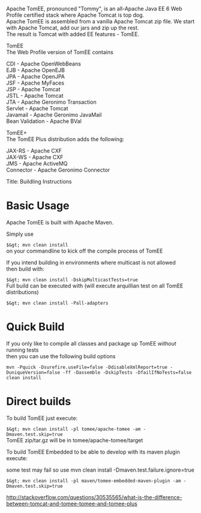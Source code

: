 Apache TomEE, pronounced "Tommy", is an all-Apache Java EE 6 Web Profile certified stack where Apache Tomcat is top dog.   
Apache TomEE is assembled from a vanilla Apache Tomcat zip file. We start with Apache Tomcat, add our jars and zip up the rest.   
The result is Tomcat with added EE features - TomEE.  
  
TomEE  
The Web Profile version of TomEE contains  
  
CDI - Apache OpenWebBeans  
EJB - Apache OpenEJB  
JPA - Apache OpenJPA  
JSF - Apache MyFaces  
JSP - Apache Tomcat  
JSTL - Apache Tomcat  
JTA - Apache Geronimo Transaction  
Servlet - Apache Tomcat  
Javamail - Apache Geronimo JavaMail  
Bean Validation - Apache BVal  
  
TomEE+  
The TomEE Plus distribution adds the following:  
  
JAX-RS - Apache CXF  
JAX-WS - Apache CXF  
JMS - Apache ActiveMQ  
Connector - Apache Geronimo Connector  
  
Title: Buildling Instructions  
  
# Basic Usage  
  
Apache TomEE is built with Apache Maven.  
  
Simply use  
  
`$&gt; mvn clean install`  
on your commandline to kick off the compile process of TomEE  
  
  
If you intend building in environments where multicast is not allowed  
then build with:  
  
`$&gt; mvn clean install -DskipMulticastTests=true`  
Full build can be executed with (will execute arquillian test on all TomEE distributions)  
  
`$&gt; mvn clean install -Pall-adapters`  
# Quick Build  
  
If you only like to compile all classes and package up TomEE *without* running tests  
then you can use the following build options  
  
`mvn -Pquick -Dsurefire.useFile=false -DdisableXmlReport=true -DuniqueVersion=false -ff -Dassemble -DskipTests -DfailIfNoTests=false clean install`  
# Direct builds  
  
To build TomEE just execute:  
  
`$&gt; mvn clean install -pl tomee/apache-tomee -am -Dmaven.test.skip=true`  
TomEE zip/tar.gz will be in tomee/apache-tomee/target  
  
To build TomEE Embedded to be able to develop with its maven plugin execute:

some test may fail so use mvn clean install -Dmaven.test.failure.ignore=true

`$&gt; mvn clean install -pl maven/tomee-embedded-maven-plugin -am -Dmaven.test.skip=true`

http://stackoverflow.com/questions/30535565/what-is-the-difference-between-tomcat-and-tomee-tomee-and-tomee-plus